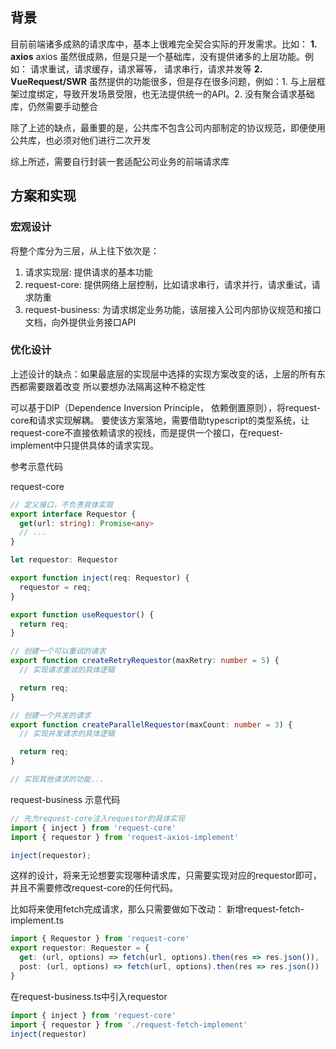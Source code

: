 <!-- ---
title: 03.请求库的封装
date: 2024-10-26
cover: 
categories:
 - 前端工程化
tags:
 - 前端造轮子
description: 
--- -->

## 背景
目前前端诸多成熟的请求库中，基本上很难完全契合实际的开发需求。比如： 
**1. axios**
axios 虽然很成熟，但是只是一个基础库，没有提供诸多的上层功能。例如： 请求重试，请求缓存，请求幂等， 请求串行，请求并发等
**2. VueRequest/SWR**
虽然提供的功能很多，但是存在很多问题，例如：1. 与上层框架过度绑定，导致开发场景受限，也无法提供统一的API。2. 没有聚合请求基础库，仍然需要手动整合

除了上述的缺点，最重要的是，公共库不包含公司内部制定的协议规范，即便使用公共库，也必须对他们进行二次开发

综上所述，需要自行封装一套适配公司业务的前端请求库

## 方案和实现

### 宏观设计
将整个库分为三层，从上往下依次是：
1. 请求实现层: 提供请求的基本功能
2. request-core: 提供网络上层控制，比如请求串行，请求并行，请求重试，请求防重
3. request-business: 为请求绑定业务功能，该层接入公司内部协议规范和接口文档，向外提供业务接口API

### 优化设计
上述设计的缺点：如果最底层的实现层中选择的实现方案改变的话，上层的所有东西都需要跟着改变
所以要想办法隔离这种不稳定性

可以基于DIP（Dependence Inversion Principle， 依赖倒置原则），将request-core和请求实现解耦。
要使该方案落地，需要借助typescript的类型系统，让request-core不直接依赖请求的视线，而是提供一个接口，在request-implement中只提供具体的请求实现。

参考示意代码

request-core

```typescript
// 定义接口，不负责具体实现
export interface Requestor {
  get(url: string): Promise<any>
  // ...
} 

let requestor: Requestor

export function inject(req: Requestor) {
  requestor = req;
}

export function useRequestor() {
  return req;
}

// 创建一个可以重试的请求
export function createRetryRequestor(maxRetry: number = 5) {
  // 实现请求重试的具体逻辑

  return req;
}

// 创建一个并发的请求
export function createParallelRequestor(maxCount: number = 3) {
  // 实现并发请求的具体逻辑

  return req;
}

// 实现其他请求的功能...

```
request-business 示意代码
```typescript
// 先为request-core注入requestor的具体实现
import { inject } from 'request-core'
import { requestor } from 'request-axios-implement'

inject(requestor);
```
这样的设计，将来无论想要实现哪种请求库，只需要实现对应的requestor即可，并且不需要修改request-core的任何代码。

比如将来使用fetch完成请求，那么只需要做如下改动：
新增request-fetch-implement.ts
```typescript
import { Requestor } from 'request-core'
export requestor: Requestor = {
  get: (url, options) => fetch(url, options).then(res => res.json()),
  post: (url, options) => fetch(url, options).then(res => res.json())
}
```
在request-business.ts中引入requestor
```typescript
import { inject } from 'request-core'
import { requestor } from './request-fetch-implement'
inject(requestor)
```
